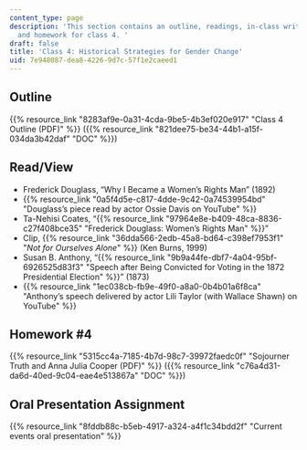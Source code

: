 ```yaml
---
content_type: page
description: 'This section contains an outline, readings, in-class writing exercises,
  and homework for class 4. '
draft: false
title: 'Class 4: Historical Strategies for Gender Change'
uid: 7e948087-dea8-4226-9d7c-57f1e2caeed1
---
```

## Outline

{{% resource_link "8283af9e-0a31-4cda-9be5-4b3ef020e917" "Class 4 Outline (PDF)" %}} ({{% resource_link "821dee75-be34-44b1-a15f-034da3b42daf" "DOC" %}})

## Read/View

- Frederick Douglass, “Why I Became a Women’s Rights Man” (1892)
- {{% resource_link "0a5f4d5e-c817-4dde-9c42-0a74539954bd" "Douglass’s piece read by actor Ossie Davis on YouTube" %}}
- Ta-Nehisi Coates, “{{% resource_link "97964e8e-b409-48ca-8836-c27f408bce35" "Frederick Douglass: Women’s Rights Man" %}}”
- Clip, {{% resource_link "36dda566-2edb-45a8-bd64-c398ef7953f1" "*Not for Ourselves Alone*" %}} (Ken Burns, 1999)
- Susan B. Anthony, “{{% resource_link "9b9a44fe-dbf7-4a04-95bf-6926525d83f3" "Speech after Being Convicted for Voting in the 1872 Presidential Election" %}}” (1873)
- {{% resource_link "1ec038cb-fb9e-49f0-a8a0-0b4b01a6f8ca" "Anthony’s speech delivered by actor Lili Taylor (with Wallace Shawn) on YouTube" %}}

## Homework #4

{{% resource_link "5315cc4a-7185-4b7d-98c7-39972faedc0f" "Sojourner Truth and Anna Julia Cooper (PDF)" %}} ({{% resource_link "c76a4d31-da6d-40ed-9c04-eae4e513867a" "DOC" %}})

## Oral Presentation Assignment

{{% resource_link "8fddb88c-b5eb-4917-a324-a4f1c34bdd2f" "Current events oral presentation" %}}
